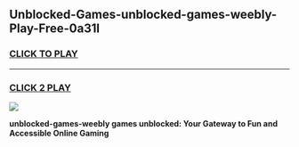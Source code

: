 
## Unblocked-Games-unblocked-games-weebly-Play-Free-0a31l
<h3>
<a href="https://premium76.site?title=unblocked-games-weebly&ref=20M">CLICK TO PLAY</a></h3>
<hr>

<h3>
<a href="https://premium76.site?title=unblocked-games-weebly&ref=20M">CLICK 2 PLAY</a>
  
</h3>

<a href="https://premium76.site?title=unblocked-games-weebly&ref=19M"><img src="https://clearcache.store/games.png"></a>


**unblocked-games-weebly games unblocked: Your Gateway to Fun and Accessible Online Gaming**
